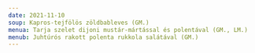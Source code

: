 ```yaml
---
date: 2021-11-10
soup: Kapros-tejfölös zöldbableves (GM.)
menua: Tarja szelet dijoni mustár-mártással és polentával (GM., LM.)
menub: Juhtúrós rakott polenta rukkola salátával (GM.)
---
```

